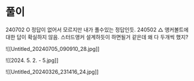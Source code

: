 # 풀이



240702 O 정답이 없어서 모르지만 내가 풀수있는 정답인듯.
240502 △ 앵커볼트에 대한 답이 확실하지 않음. 스터드앵커 설계하듯이 하면될거 같은데 왜 다 두개씩 했지?

![[Untitled_20240705_090910_28.jpg]]

![[2024. 5. 2. - 5.jpg]]



![[Untitled_20240326_231416_24.jpg]]